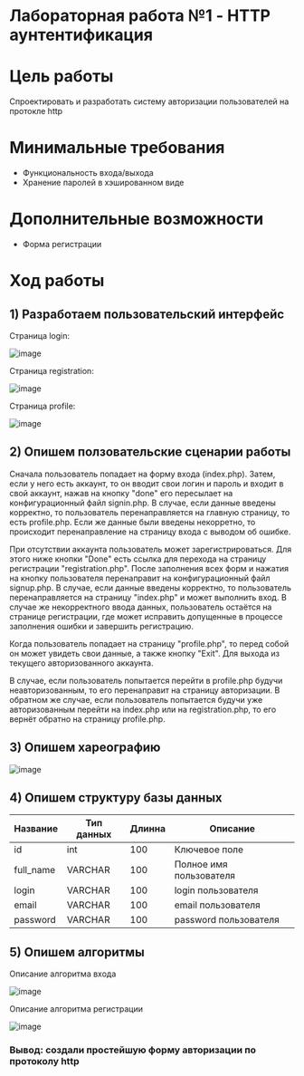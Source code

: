 # Лабораторная работа №1 - HTTP аунтентификация
# Цель работы
Спроектировать и разработать систему авторизации пользователей на протокле http
# Минимальные требования
* Функциональность входа/выхода
* Хранение паролей в хэшированном виде
# Дополнительные возможности
* Форма регистрации
# Ход работы
## 1) Разработаем пользовательский интерфейс
Страница login:

![image](https://user-images.githubusercontent.com/88078908/212438445-e87b821e-73fa-48bf-938f-131188bb40a8.png)

Страница registration:

![image](https://user-images.githubusercontent.com/88078908/212438548-9e55d635-ef5a-400d-9089-36e1f07e36a0.png)

Страница profile:

![image](https://user-images.githubusercontent.com/88078908/212439438-c9c57d84-c9cb-4000-87a5-a5487d54b99f.png)

## 2) Опишем ползовательские сценарии работы

Сначала пользователь попадает на форму входа (index.php). Затем, если у него есть аккаунт, то он вводит свои логин и пароль и входит в свой аккаунт, нажав на кнопку "done" его пересылает на конфигурационный файл signin.php. В случае, если данные введены корректно, то пользователь перенаправляется на главную страницу, то есть profile.php. Если же данные были введены некорретно, то происходит перенаправление на страницу входа с выводом об ошибке.

При отсутствии аккаунта пользователь может зарегистрироваться. Для этого ниже кнопки "Done" есть ссылка для перехода на страницу регистрации "registration.php". После заполнения всех форм и нажатия на кнопку пользователя перенаправит на конфигурационный файл signup.php. В случае, если данные введены корректно, то пользователь перенаправляется на страницу "index.php" и может выполнить вход. В случае же некорректного ввода данных, пользователь остаётся на странице регистрации, где может исправить допущенные в процессе заполнения ошибки и завершить регистрацию.

Когда пользователь попадает на страницу "profile.php", то перед собой он может увидеть свои данные, а также кнопку "Exit". Для выхода из текущего авторизованного аккаунта.

В случае, если пользователь попытается перейти в profile.php будучи неавторизованным, то его перенаправит на страницу авторизации. В обратном же случае, если пользователь попытается будучи уже авторизованным перейти на index.php или на registration.php, то его вернёт обратно на страницу profile.php.

## 3) Опишем хареографию

![image](https://user-images.githubusercontent.com/88078908/212442798-578de998-6292-4d30-8909-cb625ce46394.png)

## 4) Опишем структуру базы данных

|   Название  |   Тип данных |    Длинна    |    Описание   |
|-------------|--------------|--------------|---------------|
|      id     |      int     |      100     | Ключевое поле |
|  full_name  |    VARCHAR   |      100     | Полное имя пользователя |
|    login    |    VARCHAR   |      100     | login пользователя |
|    email    |    VARCHAR   |      100     | email пользователя |
|   password  |    VARCHAR   |      100     | password пользователя |

## 5) Опишем алгоритмы

Описание алгоритма входа

![image](https://user-images.githubusercontent.com/88078908/212443064-d278bd60-f892-4949-9a29-c39898d0c777.png)

Описание алгоритма регистрации

![image](https://user-images.githubusercontent.com/88078908/212443850-d6c33fae-6821-432c-aecb-02c01446609d.png)

### Вывод: создали простейшую форму авторизации по протоколу http

